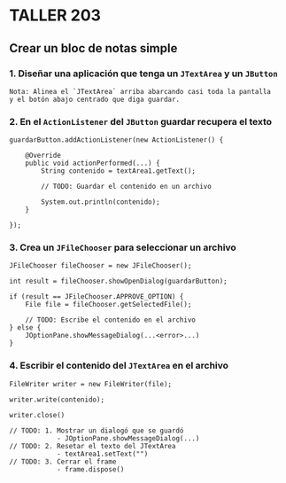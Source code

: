 # TALLER 203

## Crear un bloc de notas simple

### 1. Diseñar una aplicación que tenga un `JTextArea` y un `JButton`

    Nota: Alinea el `JTextArea` arriba abarcando casi toda la pantalla
    y el botón abajo centrado que diga guardar.

### 2. En el `ActionListener` del `JButton` guardar recupera el texto

    guardarButton.addActionListener(new ActionListener() {
    
        @Override
        public void actionPerformed(...) {
            String contenido = textArea1.getText();

            // TODO: Guardar el contenido en un archivo

            System.out.println(contenido);
        }

    });

### 3. Crea un `JFileChooser` para seleccionar un archivo

    JFileChooser fileChooser = new JFileChooser();

    int result = fileChooser.showOpenDialog(guardarButton);

    if (result == JFileChooser.APPROVE_OPTION) {
        File file = fileChooser.getSelectedFile();

        // TODO: Escribe el contenido en el archivo
    } else {
        JOptionPane.showMessageDialog(...<error>...)
    }

### 4. Escribir el contenido del `JTextArea` en el archivo

    FileWriter writer = new FileWriter(file);

    writer.write(contenido);

    writer.close()

    // TODO: 1. Mostrar un dialogó que se guardó
                - JOptionPane.showMessageDialog(...)
    // TODO: 2. Resetar el texto del JTextArea
                - textArea1.setText("")
    // TODO: 3. Cerrar el frame
                - frame.dispose()